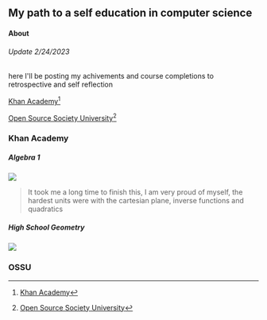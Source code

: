 ## My path to a self education in computer science
#### About
###### Update 2/24/2023
here I'll be posting my achivements and course completions to retrospective and self reflection 


[Khan Academy](#khan-academy)[^1]

[Open Source Society University](#ossu)[^2]


### Khan Academy
##### Algebra 1 
![](https://progress-bar.dev/97/?scale=100&title=&width=90&color=babaca&suffix=%)
> It took me a long time to finish this, I am very proud of myself, the hardest units were with the cartesian plane, inverse functions and quadratics
##### High School Geometry 
![](https://progress-bar.dev/10/?scale=100&title=&width=90&color=babaca&suffix=%)


### OSSU




[^1]: [Khan Academy](https://www.khanacademy.org/profile/me/courses)
[^2]: [Open Source Society University](https://github.com/ossu/computer-science)

